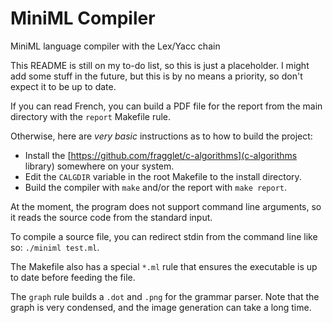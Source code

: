 # MiniML Compiler
MiniML language compiler with the Lex/Yacc chain

This README is still on my to-do list, so this is just a placeholder.
I might add some stuff in the future, but this is by no means a priority, so don't expect it to be up to date.

If you can read French, you can build a PDF file for the report from the main directory with the `report` Makefile rule.

Otherwise, here are *very basic* instructions as to how to build the project:

* Install the [https://github.com/fragglet/c-algorithms](c-algorithms library) somewhere on your system.
* Edit the `CALGDIR` variable in the root Makefile to the install directory.
* Build the compiler with `make` and/or the report with `make report`.

At the moment, the program does not support command line arguments, so it reads the source code from the standard input.

To compile a source file, you can redirect stdin from the command line like so: `./miniml test.ml`.

The Makefile also has a special `*.ml` rule that ensures the executable is up to date before feeding the file.

The `graph` rule builds a `.dot` and `.png` for the grammar parser.
Note that the graph is very condensed, and the image generation can take a long time.

